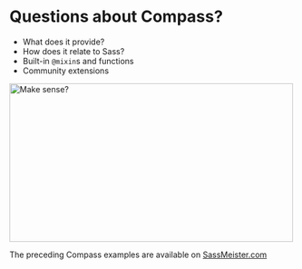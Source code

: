 # Questions about Compass?

<div class="mid-columns">
  <div>
    <ul>
      <li>What does it provide?</li>
      <li>How does it relate to Sass?</li>
      <li>Built-in <code>@mixin</code>s and functions</li>
      <li>Community extensions</li>
    </ul>
  </div>
  <div>
    <img src="img/confused-simba.gif" alt="Make sense?" width="500" height="280" />
  </div>
</div>

<p class="small">The preceding Compass examples are available on <a target="_blank" href="http://sassmeister.com/gist/e089eca5a455ba902c19">SassMeister.com</a></p>
